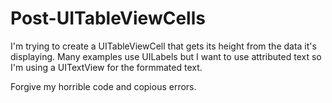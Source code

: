 Post-UITableViewCells
=====================

I'm trying to create a UITableViewCell that gets its height from the data it's displaying. Many examples use UILabels but I want to use attributed text so I'm using a UITextView for the formmated text. 

Forgive my horrible code and copious errors.
